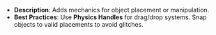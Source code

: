 - **Description**: Adds mechanics for object placement or manipulation.
- **Best Practices**: Use **Physics Handles** for drag/drop systems. Snap objects to valid placements to avoid glitches.